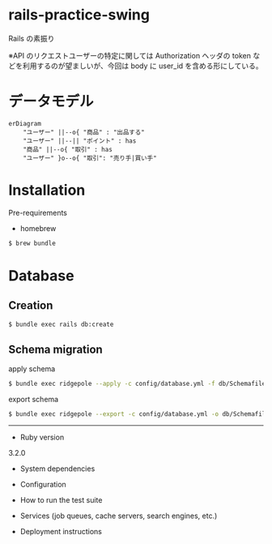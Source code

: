 # rails-practice-swing
Rails の素振り

※API のリクエストユーザーの特定に関しては Authorization ヘッダの token などを利用するのが望ましいが、今回は body に user_id を含める形にしている。

# データモデル

```mermaid
erDiagram
    "ユーザー" ||--o{ "商品" : "出品する"
    "ユーザー" ||--|| "ポイント" : has
    "商品" ||--o{ "取引" : has
    "ユーザー" }o--o{ "取引": "売り手|買い手"
```


# Installation

Pre-requirements

- homebrew

```sh
$ brew bundle
```

# Database

## Creation

```sh
$ bundle exec rails db:create
```

## Schema migration

apply schema

```sh
$ bundle exec ridgepole --apply -c config/database.yml -f db/Schemafile
````

export schema

```sh
$ bundle exec ridgepole --export -c config/database.yml -o db/Schemafile
```

---

* Ruby version

3.2.0

* System dependencies

* Configuration

* How to run the test suite

* Services (job queues, cache servers, search engines, etc.)

* Deployment instructions
